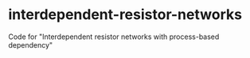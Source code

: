 # interdependent-resistor-networks
Code for "Interdependent resistor networks with process-based dependency"
